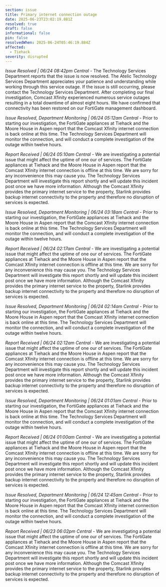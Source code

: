 ```yaml
---
section: issue
title: Primary internet connection outage
date: 2025-06-23T23:02:19.881Z
resolved: true
draft: false
informational: false
pin: false
resolvedWhen: 2025-06-24T05:46:19.884Z
affected:
  - Tiehack
severity: disrupted
---
```

*Issue Resolved | 06/24 08:42pm Central* - The Technology Services Department reports that the issue is now resolved. The Atelic Technology Services Department appreciates your patience and understanding while working through this service outage. If the issue is still occurring, please contact the Technology Services Department. After completing our final investigation, Comcast Xfinity experienced numerous service outages resulting in a total downtime of almost eight hours. We have confirmed that connectivity has been restored on our FortiGate management dashboard.

*Issue Resolved, Department Monitoring | 06/24 05:12am Central* - Prior to starting our investigation, the FortiGate appliances at Tiehack and the Moore House in Aspen report that the Comcast Xfinity internet connection is back online at this time. The Technology Services Department will monitor the connection, and will conduct a complete investigation of the outage within twelve hours.

*Report Received | 06/24 05:10am Central* - We are investigating a potential issue that might affect the uptime of one our of services. The FortiGate appliances at Tiehack and the Moore House in Aspen report that the Comcast Xfinity internet connection is offline at this time. We are sorry for any inconvenience this may cause you. The Technology Services Department will investigate this report shortly and will update this incident post once we have more information. Although the Comcast Xfinity provides the primary internet service to the property, Starlink provides backup internet connectivity to the property and therefore no disruption of services is expected.

*Issue Resolved, Department Monitoring | 06/24 03:18am Central* - Prior to starting our investigation, the FortiGate appliances at Tiehack and the Moore House in Aspen report that the Comcast Xfinity internet connection is back online at this time. The Technology Services Department will monitor the connection, and will conduct a complete investigation of the outage within twelve hours.

*Report Received | 06/24 02:17am Central* - We are investigating a potential issue that might affect the uptime of one our of services. The FortiGate appliances at Tiehack and the Moore House in Aspen report that the Comcast Xfinity internet connection is offline at this time. We are sorry for any inconvenience this may cause you. The Technology Services Department will investigate this report shortly and will update this incident post once we have more information. Although the Comcast Xfinity provides the primary internet service to the property, Starlink provides backup internet connectivity to the property and therefore no disruption of services is expected.

*Issue Resolved, Department Monitoring | 06/24 02:14am Central* - Prior to starting our investigation, the FortiGate appliances at Tiehack and the Moore House in Aspen report that the Comcast Xfinity internet connection is back online at this time. The Technology Services Department will monitor the connection, and will conduct a complete investigation of the outage within twelve hours.

*Report Received | 06/24 02:12am Central* - We are investigating a potential issue that might affect the uptime of one our of services. The FortiGate appliances at Tiehack and the Moore House in Aspen report that the Comcast Xfinity internet connection is offline at this time. We are sorry for any inconvenience this may cause you. The Technology Services Department will investigate this report shortly and will update this incident post once we have more information. Although the Comcast Xfinity provides the primary internet service to the property, Starlink provides backup internet connectivity to the property and therefore no disruption of services is expected.

*Issue Resolved, Department Monitoring | 06/24 01:01am Central* - Prior to starting our investigation, the FortiGate appliances at Tiehack and the Moore House in Aspen report that the Comcast Xfinity internet connection is back online at this time. The Technology Services Department will monitor the connection, and will conduct a complete investigation of the outage within twelve hours.

*Report Received | 06/24 01:00am Central* - We are investigating a potential issue that might affect the uptime of one our of services. The FortiGate appliances at Tiehack and the Moore House in Aspen report that the Comcast Xfinity internet connection is offline at this time. We are sorry for any inconvenience this may cause you. The Technology Services Department will investigate this report shortly and will update this incident post once we have more information. Although the Comcast Xfinity provides the primary internet service to the property, Starlink provides backup internet connectivity to the property and therefore no disruption of services is expected.

*Issue Resolved, Department Monitoring | 06/24 12:45am Central* - Prior to starting our investigation, the FortiGate appliances at Tiehack and the Moore House in Aspen report that the Comcast Xfinity internet connection is back online at this time. The Technology Services Department will monitor the connection, and will conduct a complete investigation of the outage within twelve hours.

*Report Received | 06/23 06:02pm Central* - We are investigating a potential issue that might affect the uptime of one our of services. The FortiGate appliances at Tiehack and the Moore House in Aspen report that the Comcast Xfinity internet connection is offline at this time. We are sorry for any inconvenience this may cause you. The Technology Services Department will investigate this report shortly and will update this incident post once we have more information. Although the Comcast Xfinity provides the primary internet service to the property, Starlink provides backup internet connectivity to the property and therefore no disruption of services is expected.